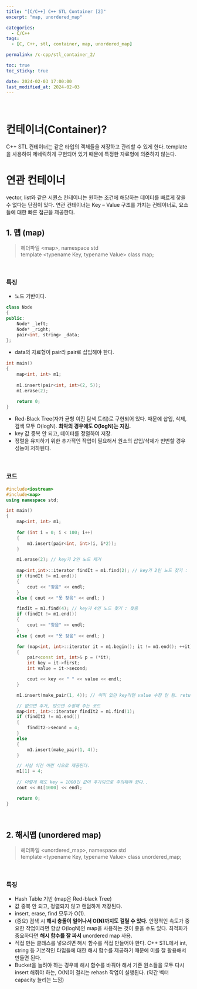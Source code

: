 ```yaml
---
title: "[C/C++] C++ STL Container [2]"
excerpt: "map, unordered_map"

categories:
  - C/C++
tags:
  - [C, C++, stl, container, map, unordered_map]

permalink: /c-cpp/stl_container_2/

toc: true
toc_sticky: true

date: 2024-02-03 17:00:00
last_modified_at: 2024-02-03
---
```

<br>

# 컨테이너(Container)?
C++ STL 컨테이너는 같은 타입의 객체들을 저장하고 관리할 수 있게 한다. template을 사용하여 제네릭하게 구현되어 있기 때문에 특정한 자료형에 의존하지 않는다.<br>

# 연관 컨테이너
vector, list와 같은 시퀀스 컨테이너는 원하는 조건에 해당하는 데이터를 빠르게 찾을 수 없다는 단점이 있다.
연관 컨테이너는 Key – Value 구조를 가지는 컨테이너로, 요소들에 대한 빠른 접근을 제공한다.

## 1. 맵 (map)
>헤더파일 \<map>, namespace std<br>
>template \<typename Key, typename Value> class map;

<br>

### 특징
- 노드 기반이다.

```cpp
class Node
{
public:
	Node* _left;
	Node* _right;
	pair<int, string> _data;
};
```

- data의 자료형이 pair라 pair로 삽입해야 한다.

```cpp
int main()
{
	map<int, int> m1;
	
	m1.insert(pair<int, int>(2, 5));
	m1.erase(2);

	return 0;
}
```

- Red-Black Tree(자가 균형 이진 탐색 트리)로 구현되어 있다. 때문에 삽입, 삭제, 검색 모두 O(logN). **최악의 경우에도 O(logN)는 지킴.**
- key 값 중복 안 되고, 데이터를 정렬하여 저장.
- 정렬을 유지하기 위한 추가적인 작업이 필요해서 원소의 삽입/삭제가 빈번할 경우 성능이 저하된다.

<br>

### 코드

```cpp
#include<iostream>
#include<map>
using namespace std;

int main()
{
	map<int, int> m1;
	
	for (int i = 0; i < 100; i++)
	{
		m1.insert(pair<int, int>(i, i*2));
	}

	m1.erase(2); // key가 2인 노드 제거
	
	map<int,int>::iterator findIt = m1.find(2); // key가 2인 노드 찾기 : 못 찾음
	if (findIt != m1.end())
	{
		cout << "찾음" << endl;
	}
	else { cout << "못 찾음" << endl; }

	findIt = m1.find(4); // key가 4인 노드 찾기 : 찾음
	if (findIt != m1.end())
	{
		cout << "찾음" << endl;
	}
	else { cout << "못 찾음" << endl; }

	for (map<int, int>::iterator it = m1.begin(); it != m1.end(); ++it)
	{
		pair<const int, int>& p = (*it);
		int key = it->first;
		int value = it->second;

		cout << key << " " << value << endl;
	}

	m1.insert(make_pair(1, 4)); // 이미 있던 key라면 value 수정 안 됨. return 해주는 pair.second가 false.

	// 없으면 추가, 있으면 수정해 주는 코드
	map<int, int>::iterator findIt2 = m1.find(1);
	if (findIt2 != m1.end())
	{
		findIt2->second = 4;
	}
	else
	{
		m1.insert(make_pair(1, 4));
	}

	// 사실 이건 이런 식으로 제공된다.
	m1[1] = 4;
	
	// 이렇게 해도 key = 1000인 값이 추가되므로 주의해야 한다..
	cout << m1[1000] << endl;

	return 0;
}
```

<br>

## 2. 해시맵 (unordered map)
>헤더파일 \<unordered_map>, namespace std<br>
>template \<typename Key, typename Value> class unordered_map;

<br>

### 특징

- Hash Table 기반 (map은 Red-black Tree)
- 값 중복 안 되고, 정렬되지 않고 랜덤하게 저장된다.
- insert, erase, find 모두가 O(1).
- (중요) 검색 시 **해시 충돌이 일어나서 O(N)까지도 걸릴 수 있다.** 안정적인 속도가 중요한 작업이라면 항상 O(logN)인 map을 사용하는 것이 좋을 수도 있다. 최적화가 중요하다면 **해시 함수를 잘 짜서** unordered map 사용.
- 직접 만든 클래스를 넣으려면 해시 함수를 직접 만들어야 한다. C++ STL에서 int, string 등 기본적인 타입들에 대한 해시 함수를 제공하기 때문에 이를 잘 활용해서 만들면 된다.
- Bucket을 늘려야 하는 경우에 해시 함수를 바꿔야 해서 기존 원소들을 모두 다시 insert 해줘야 하는, O(N)이 걸리는 rehash 작업이 실행된다. (약간 벡터 capacity 늘리는 느낌) 